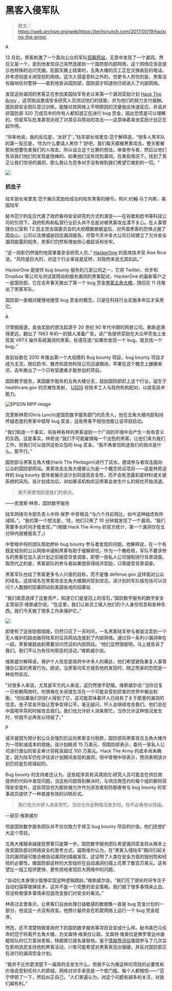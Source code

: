 # 黑客入侵军队 

> 原文：<https://web.archive.org/web/https://techcrunch.com/2017/01/19/hacking-the-army/>

A

12 月初，黑客刺激了一个面向公众的军队[招募网站](https://web.archive.org/web/20230221171614/http://www.goarmy.com/)，无意中发现了一个漏洞，然后又是一个，直到他发现自己突然连接到一个国防部内部网络，这个网络应该会提示他特殊的访问凭据。到那天晚上结束时，五角大楼的员工正在交换疯狂的电话，并考虑彻底关闭受损的网络。这次入侵是意料之外的，但更令人担忧的是，黑客没有敲响任何警钟——直到他告诉国防部，国防部才知道他已经进入了内部网络。

发现这些漏洞的黑客正在参加美国陆军有史以来第一个漏洞奖励计划 [Hack The Army](https://web.archive.org/web/20230221171614/https://hackerone.com/hackthearmy) ，这项挑战邀请安全研究人员测试他们的技能，并为他们的努力支付报酬。国防部安全团队受过训练，能够对其网络上不明原因的流量做出快速反应，并且并非国防部 320 万成员中的所有人都知道正在进行 bug 赏金，因此恐慌是可以理解的。但是军队批准甚至庆祝了对其征兵网站的攻击——这意味着臭虫奖励计划正在起作用。

“坦率地说，我的反应是，‘太好了’，”陆军部长埃里克·范宁解释道。“很多人黑军队的第一反应是，‘你为什么要请人黑你？’好吧，我们每天都被黑客攻击，整天都被那些想要伤害我们的人攻击。所以设立这个比赛的想法，审查参与者，然后让他们告诉我们他们的发现是很棒的。如果他们没有找到漏洞，在某些情况下，找到了真正让我们惊讶的漏洞，那么我认为竞争对手没有做到我们希望它做到的一切。"

![](img/fbd9b2ad4af60117f874fc874e8c06ae.png)

### 抓虫子

陆军部长埃里克·范宁展示奖励给成功的陆军黑客的硬币。照片:约翰·马丁内斯，美国陆军

秘书范宁的反应代表了政府看待安全研究的方式的演变——在谷歌和脸书等科技公司的引领下。政府机构和私营行业巨头并不总是对被黑客攻击漠不关心。在人事管理办公室和 T2 民主党全国委员会的大规模数据被盗后，对外国黑客的恐惧占据了国会山，公司以法律威胁回应漏洞报告。尽管今天许多大公司已经建立了允许安全漏洞披露的程序，黑客们仍然有理由担心被起诉和坐牢。

“这一阴影仍然强烈地笼罩着安全研究人员，” [HackerOne](https://web.archive.org/web/20230221171614/https://hackerone.com/) 的首席技术官 Alex Rice 说。“风险是巨大的，对这个行业来说是这样，对政府来说尤其如此。”

HackerOne 是提供 bug bounty 服务的几家公司之一，它将 Twitter、优步和 Dropbox 等公司与测试其网站和服务漏洞的黑客配对。HackerOne 的最新客户之一是国防部，它在去年春天推出了第一个 bug 赏金[黑客五角大楼](https://web.archive.org/web/20230221171614/https://techcrunch.com/2016/06/17/department-of-defense-expanding-hack-the-pentagon-program/)，随后在 11 月推出了黑客军队。

国防部一直相对缓慢地接受 bug 赏金的概念，只是在科技行业实施多年后才采用它。



A

尽管据报道，臭虫奖励的想法起源于 20 世纪 90 年代中期的网景公司。赖斯追溯得更远，翻出了 1983 年的一则猎人准备广告，该广告提供奖励在大众甲壳虫上发现其 VRTX 操作系统漏洞的黑客。标语写道:“如果你发现一个 bug，就去找一个 bug。”

直到谷歌在 2010 年推出第一个大规模的 Bug bounty 项目，bug bounty 项目才成为主流，随后脸书、雅虎和其他科技公司迅速跟进。苹果在这个概念上姗姗来迟，去年推出了一个只有受邀者才能参加的项目。

国防数字服务，美国数字服务的五角大楼分支，鼓励国防部赶上这个行业。诞生于 healthcare.gov 的灾难性发射， [USDS](https://web.archive.org/web/20230221171614/https://www.usds.gov/) 将技术工人与政府机构配对，以提高技术能力。

![EPSON MFP image](img/e4bfe0651520498bffccd5461c127e10.png)

克里斯林奇(Chris Lynch)是国防数字服务部门的负责人，他在五角大楼内部和持怀疑态度的黑客中倡导 bug 奖金，这些黑客不相信他能让该项目启动。

“我们知道一个事实，将各种各样的黑客送到一个广阔的环境中会产生一些有意义的东西。这是事实。林奇说:“我们不可能雇佣每一个出色的黑客，让他们来为我们工作，但我们可以提供这些众包的 bug 奖金。“我不再害怕知道我们的弱点是什么。那不行。”

国防部与黑客五角大楼(Hack The Pentagon)进行了试水，邀请参与者攻击面向公众的国防部网站。黑客攻击五角大楼被认为是一个概念验证项目——这是林奇这样的 bug bounty 倡导者展示该计划将提高安全性，而不会有泄露机密材料或关键系统的风险。该计划成功后，对如果该机构欢迎黑客会发生什么的担忧开始消退。

> 我不再害怕知道我们的弱点。

——克里斯·林奇，国防数字服务

陆军网络司令部负责人中将·保罗·中曾根说:“与六个月前相比，如今这种疑虑有所减轻。”。“我的第一个想法是，‘哇，他们只用了 10 分钟就发现了一个漏洞。“我们需要多长时间才能发现，””(根据 Hack The Army 的官方统计，第一个漏洞仅在五分钟内就被报告了。)

中曾根中将的团队帮助修补 bug bounty 参与者发现的问题。他解释说，在一个有既定规则的公认网络中遏制黑客有助于缓解担忧。作为一个橄榄枝，军队不要求参与的黑客在加入该计划之前接受背景调查，即使一些私人公司强制进行背景调查。取而代之的是，黑客部队的参与者如果想获得经济奖励，只需接受背景调查。

黑客军队也给了黑客更多令人兴奋的目标，而不是像 defense.gov 这样面对公众的域名，这些域名在黑客攻击五角大楼期间受到攻击。该计划的军队版包括可以访问个人数据的招募网站和美国各地的招募站

“我们故意选择了这套资产，知道它们是皇冠上的宝石，”国防数字服务的数字安全主管丽莎·维斯威尔说。“在这里，我们让新员工输入他们的个人身份信息和各种东西。我们今天做了很多工作来保护它。”

![](img/59245b089cb5f2a14d52e6a5ebd1dde3.png)

即使有了这些防御措施，仍然只花了一天时间，一名黑客陆军参与者就注意到一个无人维护的路由器将陆军的征兵网站连接到了内部网络。通过将一系列小漏洞串在一起，黑客被路由到需要访问凭证的内部网站。“他们显然很聪明，马上就告诉了我们。我们不认为有任何邪恶的活动，”维斯威尔说。

维斯威尔解释说，保护个人信息是政府中许多人的痛处，他们希望避免重复人事管理办公室的黑客行为。她说，当黑客向军方报告他的发现时，随之而来的恐慌是一种自然反应。

“对很多人来说，尤其是军方的人来说，这仍然很不舒服。维斯威尔说:“当你日复一日依赖网络时，你很难在关闭或生活在一个可能会受到损害的世界中做出权衡。“但如果我们的好人得到了它，这可能意味着坏人已经有了关于那里的漏洞的信息。虫子奖金开始让竞争变得公平。毫无疑问，坏人会继续攻击我们。他们会在中国喝早茶的时候攻击我们。我们也允许好人进来帮忙。当你允许这种情况发生时，你就不必再坐以待毙了。”

P

或许是因为预计到公众会强烈抗议向黑客支付税款，国防部将黑客攻击五角大楼作为一项削减成本的措施。该计划耗资 15 万美元，但国防部表示，委托一家私人公司进行类似的安全审计将耗资超过 100 万美元。Hack The Army 的成本尚未确定，因为陆军仍在评估该计划期间发现的漏洞，但中曾根中将表示，预测表明该计划仍将是负担得起的。

Bug bounty 的支持者还认为，这些程序具有涓滴效应:研究人员可能会在供应商提供的代码中发现问题，当这些问题得到解决时，与供应商签约的每个组织都将获得安全提升。这些项目也为那些被允许作为进攻者和防御者参与 bug bounty 的军事成员提供了一种直接有效的训练形式。

> 我们也允许好人进来帮忙。当你允许这种情况发生时，你不必再坐以待毙。

—丽莎·维斯威尔

但是国防数字服务团队并不仅仅致力于捍卫 bug bounty 项目的价值，他们还想扩大这个项目。

五角大楼越来越接受黑客只是第一步。国防数字服务团队希望漏洞奖金将从根本上改变国防部对网络安全的思考方式。威斯维尔认为，在“黑客入侵陆军”期间引起关注的漏洞链可能会被自动漏洞扫描器发现，这证明了人类在安全方面的独创性和经验的必要性。像国防部这样的大型组织在自动漏洞扫描上花费了数百万美元，这有望比一组工程师更快、更有效地发现巨大网络中的问题。

“自动化本身很少能够实现这种逻辑跳跃，”维斯威尔说。“我们花了很长时间专注于自动扫描等银弹技术，这并不是一个完整的安全策略。我们做了很多事情来止血，但没有做很多事情来彻底改变我们对安全的看法。”

林奇过去曾表示，让黑客们自由处理日益敏感的数据集一直是 bug 赏金计划的一部分，他说这一点没有改变。他预计最终会在机密网络上运行一个 bug 赏金程序。

然而，还不清楚特朗普政府下的国防数字服务等项目会变成什么样。秘书奥巴马任命的范宁将离开五角大楼，为文森特·维奥拉让路，文森特·维奥拉是佛罗里达州曲棍球队的亿万富翁老板，特朗普已提名接替他。鉴于[情报界评估](https://web.archive.org/web/20230221171614/https://techcrunch.com/2017/01/06/intel-report-on-hacking-says-russian-interference-with-us-election-was-boldest-yet/)俄国参与了几次旨在影响选民支持他的黑客活动，川普可能希望对黑客表现出强硬，并反对国防部正在进行的漏洞赏金计划。

“我并不比你更清楚下一届政府会发生什么，但我不认为像这样的项目的必要性和价值会受到任何人的质疑。网络对对手来说是一个低门槛，每个人都相信——”范宁停顿了一下，然后纠正自己。“人们普遍认为，对这个问题有越多的关注，对我们越有利。”